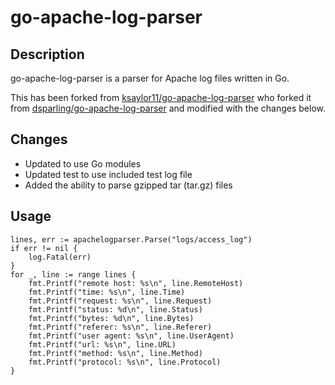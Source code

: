 # go-apache-log-parser

## Description

go-apache-log-parser is a parser for Apache log files written in Go.

This has been forked from [ksaylor11/go-apache-log-parser](https://github.com/ksaylor11/go-apache-log-parser) who forked it from [dsparling/go-apache-log-parser](https://github.com/dsparling/go-apache-log-parser) and modified with the changes below.

## Changes

* Updated to use Go modules
* Updated test to use included test log file
* Added the ability to parse gzipped tar (tar.gz) files

## Usage

    lines, err := apachelogparser.Parse("logs/access_log")
    if err != nil {
        log.Fatal(err)
    }
    for _, line := range lines {
        fmt.Printf("remote host: %s\n", line.RemoteHost)
        fmt.Printf("time: %s\n", line.Time)
        fmt.Printf("request: %s\n", line.Request)
        fmt.Printf("status: %d\n", line.Status)
        fmt.Printf("bytes: %d\n", line.Bytes)
        fmt.Printf("referer: %s\n", line.Referer)
        fmt.Printf("user agent: %s\n", line.UserAgent)
        fmt.Printf("url: %s\n", line.URL)
        fmt.Printf("method: %s\n", line.Method)
        fmt.Printf("protocol: %s\n", line.Protocol)
    }
